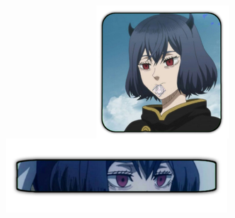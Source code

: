 
<div>

<img src="./img/profile.png" width="300" align="right" />

<br/>

<img src="./img/about.png" width="500" />

<br/>

<br/>






